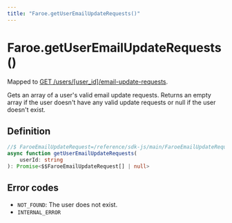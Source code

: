 ```yaml
---
title: "Faroe.getUserEmailUpdateRequests()"
---
```


# Faroe.getUserEmailUpdateRequests()

Mapped to [GET /users/\[user_id\]/email-update-requests](/reference/rest/endpoints/get_users_userid_email-update-requests).

Gets an array of a user's valid email update requests. Returns an empty array if the user doesn't have any valid update requests or null if the user doesn't exist.

## Definition

```ts
//$ FaroeEmailUpdateRequest=/reference/sdk-js/main/FaroeEmailUpdateRequest
async function getUserEmailUpdateRequests(
    userId: string
): Promise<$$FaroeEmailUpdateRequest[] | null>
```
## Error codes

- `NOT_FOUND`: The user does not exist.
- `INTERNAL_ERROR`
